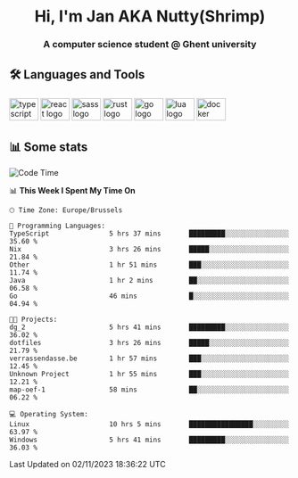 <h1 align="center">Hi, I'm Jan AKA Nutty(Shrimp)</h1>
<h3 align="center">A computer science student @ Ghent university</h3>

<h2 align="left">🛠️ Languages and Tools</h2>

###

<div align="left">
  <img src="https://cdn.jsdelivr.net/gh/devicons/devicon/icons/typescript/typescript-original.svg" height="40" width="52" alt="typescript logo"  />
  <img src="https://cdn.jsdelivr.net/gh/devicons/devicon/icons/react/react-original.svg" height="40" width="52" alt="react logo"  />
  <img src="https://cdn.jsdelivr.net/gh/devicons/devicon/icons/sass/sass-original.svg" height="40" width="52" alt="sass logo"  />
  <img src="https://cdn.jsdelivr.net/gh/devicons/devicon/icons/rust/rust-plain.svg" height="40" width="52" alt="rust logo"  />
  <img src="https://cdn.jsdelivr.net/gh/devicons/devicon/icons/go/go-original.svg" height="40" width="52" alt="go logo"  />
  <img src="https://cdn.jsdelivr.net/gh/devicons/devicon/icons/lua/lua-original.svg" height="40" width="52" alt="lua logo"  />
  <img src="https://cdn.jsdelivr.net/gh/devicons/devicon/icons/docker/docker-original.svg" height="40" width="52" alt="docker logo"  />
</div>

<h2>📊 Some stats</h2>

<!--START_SECTION:waka-->
![Code Time](http://img.shields.io/badge/Code%20Time-3%2C858%20hrs%2031%20mins-blue)

📊 **This Week I Spent My Time On** 

```text
🕑︎ Time Zone: Europe/Brussels

💬 Programming Languages: 
TypeScript               5 hrs 37 mins       █████████░░░░░░░░░░░░░░░░   35.60 % 
Nix                      3 hrs 26 mins       █████░░░░░░░░░░░░░░░░░░░░   21.84 % 
Other                    1 hr 51 mins        ███░░░░░░░░░░░░░░░░░░░░░░   11.74 % 
Java                     1 hr 2 mins         ██░░░░░░░░░░░░░░░░░░░░░░░   06.58 % 
Go                       46 mins             █░░░░░░░░░░░░░░░░░░░░░░░░   04.94 % 

🐱‍💻 Projects: 
dg_2                     5 hrs 41 mins       █████████░░░░░░░░░░░░░░░░   36.02 % 
dotfiles                 3 hrs 26 mins       █████░░░░░░░░░░░░░░░░░░░░   21.79 % 
verrassendasse.be        1 hr 57 mins        ███░░░░░░░░░░░░░░░░░░░░░░   12.45 % 
Unknown Project          1 hr 55 mins        ███░░░░░░░░░░░░░░░░░░░░░░   12.21 % 
map-oef-1                58 mins             ██░░░░░░░░░░░░░░░░░░░░░░░   06.22 % 

💻 Operating System: 
Linux                    10 hrs 5 mins       ████████████████░░░░░░░░░   63.97 % 
Windows                  5 hrs 41 mins       █████████░░░░░░░░░░░░░░░░   36.03 % 
```


 Last Updated on 02/11/2023 18:36:22 UTC
<!--END_SECTION:waka-->
